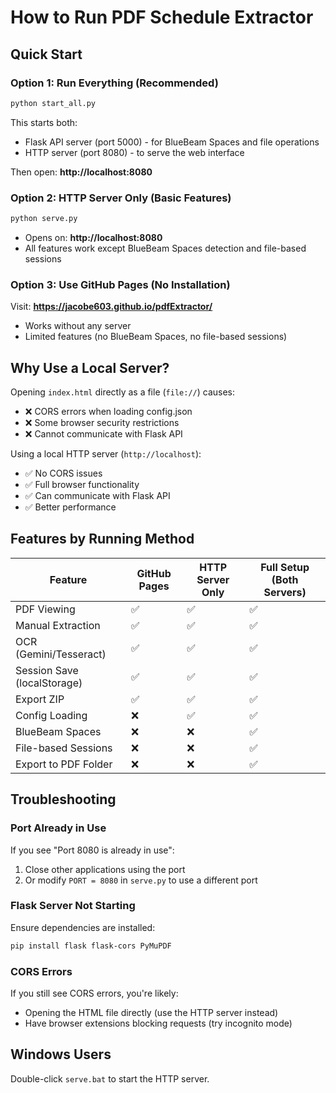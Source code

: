 # How to Run PDF Schedule Extractor

## Quick Start

### Option 1: Run Everything (Recommended)
```bash
python start_all.py
```
This starts both:
- Flask API server (port 5000) - for BlueBeam Spaces and file operations
- HTTP server (port 8080) - to serve the web interface

Then open: **http://localhost:8080**

### Option 2: HTTP Server Only (Basic Features)
```bash
python serve.py
```
- Opens on: **http://localhost:8080**
- All features work except BlueBeam Spaces detection and file-based sessions

### Option 3: Use GitHub Pages (No Installation)
Visit: **https://jacobe603.github.io/pdfExtractor/**
- Works without any server
- Limited features (no BlueBeam Spaces, no file-based sessions)

## Why Use a Local Server?

Opening `index.html` directly as a file (`file://`) causes:
- ❌ CORS errors when loading config.json
- ❌ Some browser security restrictions
- ❌ Cannot communicate with Flask API

Using a local HTTP server (`http://localhost`):
- ✅ No CORS issues
- ✅ Full browser functionality
- ✅ Can communicate with Flask API
- ✅ Better performance

## Features by Running Method

| Feature | GitHub Pages | HTTP Server Only | Full Setup (Both Servers) |
|---------|--------------|------------------|--------------------------|
| PDF Viewing | ✅ | ✅ | ✅ |
| Manual Extraction | ✅ | ✅ | ✅ |
| OCR (Gemini/Tesseract) | ✅ | ✅ | ✅ |
| Session Save (localStorage) | ✅ | ✅ | ✅ |
| Export ZIP | ✅ | ✅ | ✅ |
| Config Loading | ❌ | ✅ | ✅ |
| BlueBeam Spaces | ❌ | ❌ | ✅ |
| File-based Sessions | ❌ | ❌ | ✅ |
| Export to PDF Folder | ❌ | ❌ | ✅ |

## Troubleshooting

### Port Already in Use
If you see "Port 8080 is already in use":
1. Close other applications using the port
2. Or modify `PORT = 8080` in `serve.py` to use a different port

### Flask Server Not Starting
Ensure dependencies are installed:
```bash
pip install flask flask-cors PyMuPDF
```

### CORS Errors
If you still see CORS errors, you're likely:
- Opening the HTML file directly (use the HTTP server instead)
- Have browser extensions blocking requests (try incognito mode)

## Windows Users
Double-click `serve.bat` to start the HTTP server.
